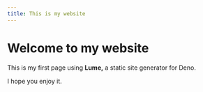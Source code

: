 ```yaml
---
title: This is my website
---
```

# Welcome to my website

This is my first page using **Lume,** a static site generator for Deno.

I hope you enjoy it.
